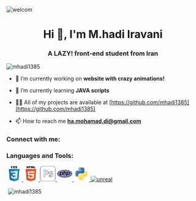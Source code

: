 <img src="https://i.pinimg.com/originals/b3/26/51/b326517cd8ca44b939a1bee41a7f103c.gif" alt="welcom">
<h1 align="center">Hi 👋, I'm M.hadi Iravani</h1>
<h3 align="center">A LAZY! front-end student from Iran</h3>

<p align="left"> <img src="https://komarev.com/ghpvc/?username=mhadi1385&label=Profile%20views&color=0e75b6&style=flat" alt="mhadi1385" /> </p>

- 🔭 I’m currently working on **website with crazy animations!**

- 🌱 I’m currently learning **JAVA scripts**

- 👨‍💻 All of my projects are available at [https://github.com/mhadi1385](https://github.com/mhadi1385)

- 📫 How to reach me **ha.mohamad.di@gmail.com**

<h3 align="left">Connect with me:</h3>
<p align="left">
</p>

<h3 align="left">Languages and Tools:</h3>
<p align="left"> <a href="https://www.w3schools.com/css/" target="_blank" rel="noreferrer"> <img src="https://raw.githubusercontent.com/devicons/devicon/master/icons/css3/css3-original-wordmark.svg" alt="css3" width="40" height="40"/> </a> <a href="https://www.w3.org/html/" target="_blank" rel="noreferrer"> <img src="https://raw.githubusercontent.com/devicons/devicon/master/icons/html5/html5-original-wordmark.svg" alt="html5" width="40" height="40"/> </a> <a href="https://www.photoshop.com/en" target="_blank" rel="noreferrer"> <img src="https://raw.githubusercontent.com/devicons/devicon/master/icons/photoshop/photoshop-line.svg" alt="photoshop" width="40" height="40"/> </a> <a href="https://www.php.net" target="_blank" rel="noreferrer"> <img src="https://raw.githubusercontent.com/devicons/devicon/master/icons/php/php-original.svg" alt="php" width="40" height="40"/> </a> <a href="https://www.python.org" target="_blank" rel="noreferrer"> <img src="https://raw.githubusercontent.com/devicons/devicon/master/icons/python/python-original.svg" alt="python" width="40" height="40"/> </a> <a href="https://unrealengine.com/" target="_blank" rel="noreferrer"> <img src="https://raw.githubusercontent.com/kenangundogan/fontisto/036b7eca71aab1bef8e6a0518f7329f13ed62f6b/icons/svg/brand/unreal-engine.svg" alt="unreal" width="40" height="40"/> </a> </p>

<p>&nbsp;<img align="center" src="https://github-readme-stats.vercel.app/api?username=mhadi1385&show_icons=true&locale=en" alt="mhadi1385" /></p>
